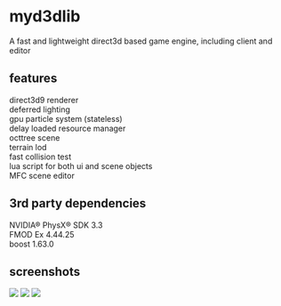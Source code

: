 myd3dlib
====
A fast and lightweight direct3d based game engine, including client and editor

features
----
direct3d9 renderer<br>
deferred lighting<br>
gpu particle system (stateless)<br>
delay loaded resource manager<br>
octtree scene<br>
terrain lod<br>
fast collision test<br>
lua script for both ui and scene objects<br>
MFC scene editor<br>

3rd party dependencies
----
NVIDIA® PhysX® SDK 3.3<br>
FMOD Ex 4.44.25<br>
boost 1.63.0<br>

screenshots
----
![](https://a.fsdn.com/con/app/proj/myd3dlib/screenshots/test.jpg/1)
![](https://a.fsdn.com/con/app/proj/myd3dlib/screenshots/test2.jpg/1)
![](https://a.fsdn.com/con/app/proj/myd3dlib/screenshots/test3.jpg/1)
